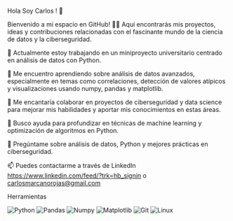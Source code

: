 Hola Soy Carlos ! 👋

Bienvenido a mi espacio en GitHub! 👨‍💻 Aquí encontrarás mis proyectos, ideas y contribuciones relacionadas con el fascinante mundo de la ciencia de datos y la ciberseguridad.

🔭 Actualmente estoy trabajando en un miniproyecto universitario centrado en análisis de datos con Python.

🌱 Me encuentro aprendiendo sobre análisis de datos avanzados, especialmente en temas como correlaciones, detección de valores atípicos y visualizaciones usando numpy, pandas y matplotlib.

👯 Me encantaría colaborar en proyectos de ciberseguridad y data science para mejorar mis habilidades y aportar mis conocimientos en estas áreas.

🤔 Busco ayuda para profundizar en técnicas de machine learning y optimización de algoritmos en Python.

💬 Pregúntame sobre análisis de datos, Python y mejores prácticas en ciberseguridad.

📫 Puedes contactarme a través de LinkedIn https://www.linkedin.com/feed/?trk=hb_signin o carlosmarcanorojas@gmail.com

Herramientas 

<p align="left"> <img src="https://img.shields.io/badge/Python-3776AB?style=for-the-badge&logo=python&logoColor=white" alt="Python" /> <img src="https://img.shields.io/badge/Pandas-150458?style=for-the-badge&logo=pandas&logoColor=white" alt="Pandas" /> <img src="https://img.shields.io/badge/Numpy-013243?style=for-the-badge&logo=numpy&logoColor=white" alt="Numpy" /> <img src="https://img.shields.io/badge/Matplotlib-007ACC?style=for-the-badge&logo=matplotlib&logoColor=white" alt="Matplotlib" /> <img src="https://img.shields.io/badge/Git-F05032?style=for-the-badge&logo=git&logoColor=white" alt="Git" /> <img src="https://img.shields.io/badge/Linux-FCC624?style=for-the-badge&logo=linux&logoColor=black" alt="Linux" /> </p>
